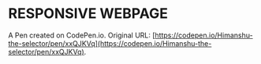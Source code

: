 # RESPONSIVE WEBPAGE

A Pen created on CodePen.io. Original URL: [https://codepen.io/Himanshu-the-selector/pen/xxQJKVq](https://codepen.io/Himanshu-the-selector/pen/xxQJKVq).

